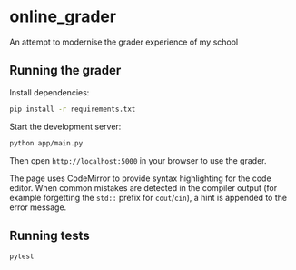 # online_grader
An attempt to modernise the grader experience of my school 

## Running the grader

Install dependencies:

```bash
pip install -r requirements.txt
```

Start the development server:

```bash
python app/main.py
```

Then open `http://localhost:5000` in your browser to use the grader.

The page uses CodeMirror to provide syntax highlighting for the code editor. When
common mistakes are detected in the compiler output (for example forgetting the
`std::` prefix for `cout`/`cin`), a hint is appended to the error message.

## Running tests

```bash
pytest
```
